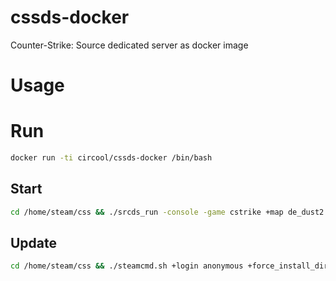 # cssds-docker
Counter-Strike: Source dedicated server as docker image


# Usage


# Run
```bash
docker run -ti circool/cssds-docker /bin/bash
```


## Start
```bash
cd /home/steam/css && ./srcds_run -console -game cstrike +map de_dust2 +maxplayers 32 +ip $SERVER_IP
```

## Update
```bash
cd /home/steam/css && ./steamcmd.sh +login anonymous +force_install_dir ./css +app_update 232330 validate +quit
```
